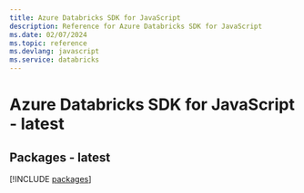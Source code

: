 ```yaml
---
title: Azure Databricks SDK for JavaScript
description: Reference for Azure Databricks SDK for JavaScript
ms.date: 02/07/2024
ms.topic: reference
ms.devlang: javascript
ms.service: databricks
---
```

# Azure Databricks SDK for JavaScript - latest
## Packages - latest
[!INCLUDE [packages](databricks-index.md)]